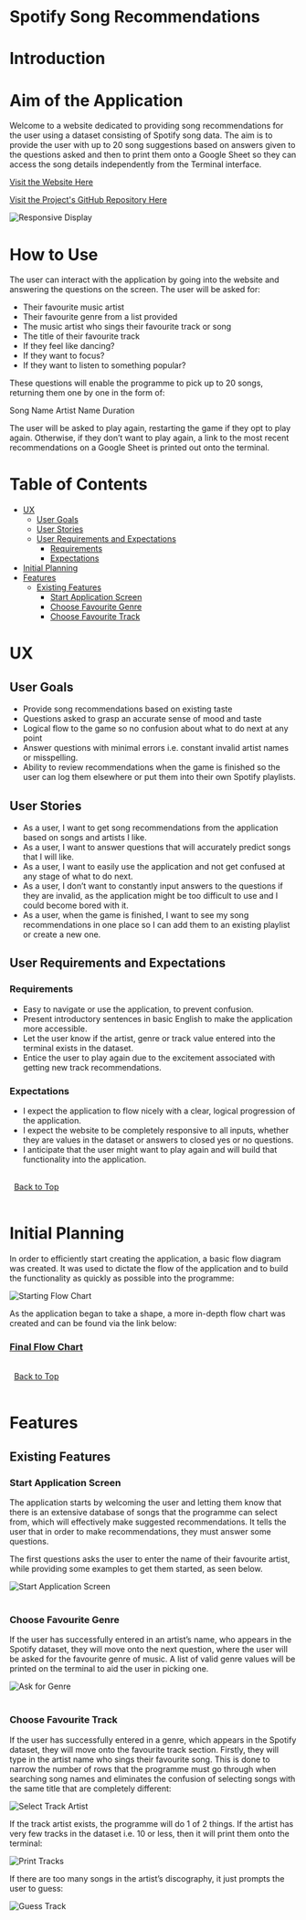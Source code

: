 # Spotify Song Recommendations

# Introduction

# Aim of the Application
Welcome to a website dedicated to providing song recommendations for the user using a dataset consisting of Spotify song data. The aim is to provide the user with up to 20 song suggestions based on answers given to the questions asked and then to print them onto a Google Sheet so they can access the song details independently from the Terminal interface.

[Visit the Website Here](https://spotify-db-recommendations.herokuapp.com/)

[Visit the Project's GitHub Repository Here]( https://github.com/Grawnya/spotify-song-recommendations)

![Responsive Display](documentation/responsive_screens.png)


# How to Use
The user can interact with the application by going into the website and answering the questions on the screen. The user will be asked for:
* Their favourite music artist
* Their favourite genre from a list provided
* The music artist who sings their favourite track or song
* The title of their favourite track
* If they feel like dancing?
* If they want to focus?
* If they want to listen to something popular?

These questions will enable the programme to pick up to 20 songs, returning them one by one in the form of:

Song Name
Artist Name
Duration

The user will be asked to play again, restarting the game if they opt to play again. Otherwise, if they don’t want to play again, a link to the most recent recommendations on a Google Sheet is printed out onto the terminal.

# Table of Contents

* [UX](#ux "UX")
    * [User Goals](#user-goals "User Goals")
    * [User Stories](#user-stories "User Stories")
    * [User Requirements and Expectations](#user-requirements-and-expectations)
         * [Requirements](#requirements)
         * [Expectations](#expectations)
* [Initial Planning](#initial-planning "Initial Planning")
* [Features](#features "Features")
    * [Existing Features](#existing-features "Existing Features")
         * [Start Application Screen](#start-application-screen "Start Application Screen")
         * [Choose Favourite Genre](#choose-favourite-genre "Choose Favourite Genre")
         * [Choose Favourite Track](#choose-favourite-track "Choose Favourite Track")

# UX

## User Goals
* Provide song recommendations based on existing taste
* Questions asked to grasp an accurate sense of mood and taste
* Logical flow to the game so no confusion about what to do next at any point
* Answer questions with minimal errors i.e. constant invalid artist names or misspelling.
* Ability to review recommendations when the game is finished so the user can log them elsewhere or put them into their own Spotify playlists.

## User Stories
* As a user, I want to get song recommendations from the application based on songs and artists I like.
* As a user, I want to answer questions that will accurately predict songs that I will like.
* As a user, I want to easily use the application and not get confused at any stage of what to do next.
* As a user, I don’t want to constantly input answers to the questions if they are invalid, as the application might be too difficult to use and I could become bored with it.
* As a user, when the game is finished, I want to see my song recommendations in one place so I can add them to an existing playlist or create a new one.

## User Requirements and Expectations
### Requirements
* Easy to navigate or use the application, to prevent confusion.
* Present introductory sentences in basic English to make the application more accessible.
* Let the user know if the artist, genre or track value entered into the terminal exists in the dataset.
* Entice the user to play again due to the excitement associated with getting new track recommendations.

### Expectations
* I expect the application to flow nicely with a clear, logical progression of the application.
* I expect the website to be completely responsive to all inputs, whether they are values in the dataset or answers to closed yes or no questions.
* I anticipate that the user might want to play again and will build that functionality into the application.


\
&nbsp;
[Back to Top](#table-of-contents)
\
&nbsp;

# Initial Planning
In order to efficiently start creating the application, a basic flow diagram was created. It was used to dictate the flow of the application and to build the functionality as quickly as possible into the programme:


![Starting Flow Chart](documentation/basic_song_recommendation_chart.png "Starting Flow Chart")

As the application began to take a shape, a more in-depth flow chart was created and can be found via the link below:

### [Final Flow Chart](documentation/song-recommendations.pdf "Final Flow Chart")



\
&nbsp;
[Back to Top](#table-of-contents)
\
&nbsp;

# Features

## Existing Features
### Start Application Screen
The application starts by welcoming the user and letting them know that there is an extensive database of songs that the programme can select from, which will effectively make suggested recommendations. It tells the user that in order to make recommendations, they must answer some questions.

The first questions asks the user to enter the name of their favourite artist, while providing some examples to get them started, as seen below.

![Start Application Screen](documentation/start_app_screen.png)
\
&nbsp;

### Choose Favourite Genre
If the user has successfully entered in an artist’s name, who appears in the Spotify dataset, they will move onto the next question, where the user will be asked for the favourite genre of music. A list of valid genre values will be printed on the terminal to aid the user in picking one.

![Ask for Genre](documentation/ask_genre.png)
\
&nbsp;

### Choose Favourite Track
If the user has successfully entered in a genre, which appears in the Spotify dataset, they will move onto the favourite track section. Firstly, they will type in the artist name who sings their favourite song. This is done to narrow the number of rows that the programme must go through when searching song names and eliminates the confusion of selecting songs with the same title that are completely different:

![Select Track Artist](documentation/ask_track_artist.png)

If the track artist exists, the programme will do 1 of 2 things. If the artist has very few tracks in the dataset i.e. 10 or less, then it will print them onto the terminal:

![Print Tracks](documentation/ask_track_title_less_than_eleven_in_discography.png)

If there are too many songs in the artist’s discography, it just prompts the user to guess:

![Guess Track](documentation/ask_track_title.png)
\
&nbsp;
